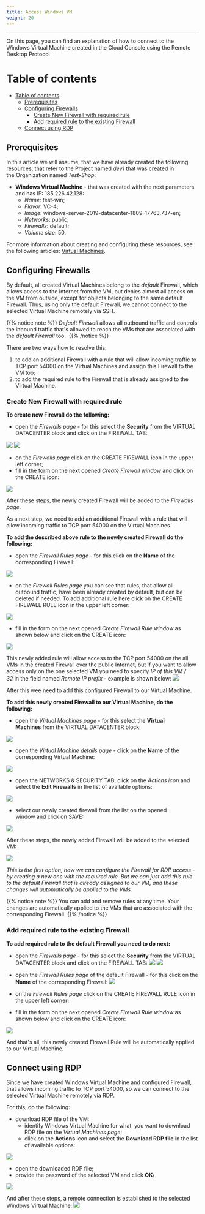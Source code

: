 ```yaml
---
title: Access Windows VM 
weight: 20
---
```

___
On this page, you can find an explanation of how to connect to the Windows Virtual Machine created in the Cloud Console using the Remote Desktop Protocol

# Table of contents
- [Table of contents](#table-of-contents)
  - [Prerequisites](#prerequisites)
  - [Configuring Firewalls](#configuring-firewalls)
    - [Create New Firewall with required rule](#create-new-firewall-with-required-rule)
    - [Add required rule to the existing Firewall](#add-required-rule-to-the-existing-firewall)
  - [Connect using RDP](#connect-using-rdp)

## Prerequisites
In this article we will assume, that we have already created the following resources, that refer to the Project named *dev1* that was created in the Organization named *Test-Shop*:
- **Windows Virtual Machine** - that was created with the next parameters and has IP: 185.226.42.128:
  - *Name*: test-win;
  - *Flavor*: VC-4;
  - *Image*: windows-server-2019-datacenter-1809-17763.737-en;
  - *Networks*: public;
  - *Firewalls*: default;
  - *Volume size*: 50.

For more information about creating and configuring these resources, see the following articles: [Virtual Machines](https://docs.ventuscloud.eu/products/compute/virtual-machines/). 

## Configuring Firewalls
By default, all created Virtual Machines belong to the *default* Firewall, which allows access to the Internet from the VM, but denies almost all access on the VM from outside, except for objects belonging to the same default Firewall. Thus, using only the default Firewall, we cannot connect to the selected Virtual Machine remotely via SSH.

{{% notice note %}}
*Default* *Firewall* allows all outbound traffic and controls the inbound traffic that's allowed to reach the VMs that are associated with the *default* *Firewall* too. 
{{% /notice %}}

There are two ways how to resolve this:
1) to add an additional Firewall with a rule that will allow incoming traffic to TCP port 54000 on the Virtual Machines and assign this Firewall to the VM too;
2) to add the required rule to the Firewall that is already assigned to the Virtual Machine. 

### Create New Firewall with required rule

**To create new Firewall do the following:**
- open the *Firewalls page* - for this select the **Security** from the VIRTUAL DATACENTER block and click on the FIREWALL TAB:

![](../../../assets/images/cli/1.png?width=15pc&classes=border,shadow) 
![](../../../assets/images/fw/1.png?width=20pc&classes=border,shadow)

- on the *Firewalls page* click on the CREATE FIREWALL icon in the upper left corner;
- fill in the form on the next opened *Create Firewall window* and click on the CREATE icon:

![](../../../assets/images/fw/24.png?width=35pc&classes=border,shadow) 

After these steps, the newly created Firewall will be added to the *Firewalls page*.  

As a next step, we need to add an additional Firewall with a rule that will allow incoming traffic to TCP port 54000 on the Virtual Machines.

**To add the described above rule to the newly created Firewall do the following:** 
- open the *Firewall Rules page* - for this click on the **Name** of the corresponding Firewall:

![](../../../assets/images/fw/26.png?classes=border,shadow) 

- on the *Firewall Rules page* you can see that rules, that allow all outbound traffic, have been already created by default, but can be deleted if needed. To add additional rule here click on the CREATE FIREWALL RULE icon in the upper left corner:

![](../../../assets/images/fw/27.png?classes=border,shadow) 

- fill in the form on the next opened *Create Firewall Rule window* as shown below  and click on the CREATE icon:
  
![](../../../assets/images/fw/18.png?width=35pc&classes=border,shadow) 

This newly added rule will allow access to the TCP port 54000 on the all VMs in the created Firewall over the public Internet, but if you want to allow access only on the one selected VM you need to specify *IP of this VM / 32* in the field named *Remote IP prefix* - example is shown below:
![](../../../assets/images/conn-lin/21.png?width=35pc&classes=border,shadow)

After this wee need to add this configured Firewall to our Virtual Machine.

**To add this newly created Firewall to our Virtual Machine, do the following:**
- open the *Virtual Machines page* - for this select the **Virtual Machines** from the VIRTUAL DATACENTER block:

![](../../../assets/images/vms/1.png?width=15pc&classes=border,shadow)  

- open the *Virtual Machine details page* - click on the **Name** of the corresponding Virtual Machine:

![](../../../assets/images/conn-lin/22.png?classes=border,shadow)

- open the NETWORKS & SECURITY TAB, click on the *Actions icon* and select the **Edit Firewalls** in the list of available options:

![](../../../assets/images/conn-lin/23.1.png?classes=border,shadow)

- select our newly created firewall from the list on the opened window and click on SAVE:
  
![](../../../assets/images/conn-lin/30.png?width=35pc&classes=border,shadow)

After these steps, the newly added Firewall will be added to the selected VM:  

![](../../../assets/images/conn-lin/24.1.png?classes=border,shadow)

*This is the first option, how we can configure the Firewall for RDP access - by creating a new one with the required rule. But we can just add this rule to the default Firewall that is already assigned to our VM, and these changes will automatically be applied to the VMs.*  

{{% notice note %}}
You can add and remove rules at any time. Your changes are automatically applied to the VMs that are associated with the corresponding Firewall.
{{% /notice %}}

### Add required rule to the existing Firewall

**To add required rule to the default Firewall you need to do next:**
- open the *Firewalls page* - for this select the **Security** from the VIRTUAL DATACENTER block and click on the FIREWALL TAB:
![](../../../assets/images/cli/1.png?width=15pc&classes=border,shadow) 
![](../../../assets/images/fw/1.png?width=20pc&classes=border,shadow)

- open the *Firewall Rules page* of the default Firewall - for this click on the **Name** of the corresponding Firewall:
![](../../../assets/images/fw/5.1.png?classes=border,shadow) 

- on the *Firewall Rules page* click on the CREATE FIREWALL RULE icon in the upper left corner;
- fill in the form on the next opened *Create Firewall Rule window* as shown below  and click on the CREATE icon:

![](../../../assets/images/fw/18.png?width=35pc&classes=border,shadow) 

And that's all, this newly created Firewall Rule will be automatically applied to our Virtual Machine.

## Connect using RDP
Since we have created Windows Virtual Machine and configured Firewall, that allows incoming traffic to TCP port 54000, so we can connect to the selected Virtual Machine remotely via RDP.

For this, do the following:
- download RDP file of the VM:
  - identify Windows Virtual Machine for what  you want to download RDP file on the *Virtual Machines page*;
  - click on the **Actions** icon and select the **Download RDP file** in the list of available options:

![](../../../assets/images/conn-lin/26.png?classes=border,shadow)
- open the downloaded RDP file;
- provide the password of the selected VM and click **OK:**

![](../../../assets/images/conn-lin/29.png?classes=border,shadow)

And after these steps, a remote connection is established to the selected Windows Virtual Machine:
![](../../../assets/images/conn-lin/28.png?classes=border,shadow)


